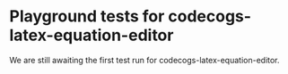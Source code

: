 # Playground tests for codecogs-latex-equation-editor
We are still awaiting the first test run for codecogs-latex-equation-editor.
